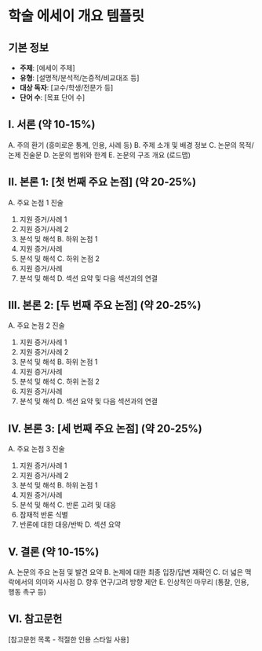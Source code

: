 # 학술 에세이 개요 템플릿

## 기본 정보
- **주제**: [에세이 주제]
- **유형**: [설명적/분석적/논증적/비교대조 등]
- **대상 독자**: [교수/학생/전문가 등]
- **단어 수**: [목표 단어 수]

## I. 서론 (약 10-15%)
A. 주의 환기 (흥미로운 통계, 인용, 사례 등)
B. 주제 소개 및 배경 정보
C. 논문의 목적/논제 진술문
D. 논문의 범위와 한계
E. 논문의 구조 개요 (로드맵)

## II. 본론 1: [첫 번째 주요 논점] (약 20-25%)
A. 주요 논점 1 진술
   1. 지원 증거/사례 1
   2. 지원 증거/사례 2
   3. 분석 및 해석
B. 하위 논점 1
   1. 지원 증거/사례
   2. 분석 및 해석
C. 하위 논점 2
   1. 지원 증거/사례
   2. 분석 및 해석
D. 섹션 요약 및 다음 섹션과의 연결

## III. 본론 2: [두 번째 주요 논점] (약 20-25%)
A. 주요 논점 2 진술
   1. 지원 증거/사례 1
   2. 지원 증거/사례 2
   3. 분석 및 해석
B. 하위 논점 1
   1. 지원 증거/사례
   2. 분석 및 해석
C. 하위 논점 2
   1. 지원 증거/사례
   2. 분석 및 해석
D. 섹션 요약 및 다음 섹션과의 연결

## IV. 본론 3: [세 번째 주요 논점] (약 20-25%)
A. 주요 논점 3 진술
   1. 지원 증거/사례 1
   2. 지원 증거/사례 2
   3. 분석 및 해석
B. 하위 논점 1
   1. 지원 증거/사례
   2. 분석 및 해석
C. 반론 고려 및 대응
   1. 잠재적 반론 식별
   2. 반론에 대한 대응/반박
D. 섹션 요약

## V. 결론 (약 10-15%)
A. 논문의 주요 논점 및 발견 요약
B. 논제에 대한 최종 입장/답변 재확인
C. 더 넓은 맥락에서의 의미와 시사점
D. 향후 연구/고려 방향 제안
E. 인상적인 마무리 (통찰, 인용, 행동 촉구 등)

## VI. 참고문헌
[참고문헌 목록 - 적절한 인용 스타일 사용]
